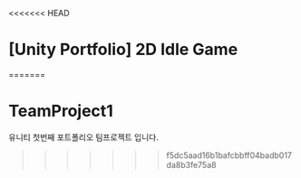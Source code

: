 <<<<<<< HEAD
# [Unity Portfolio] 2D Idle Game

=======
# TeamProject1
유니티 첫번째 포트폴리오 팀프로젝트 입니다.
>>>>>>> f5dc5aad16b1bafcbbff04badb017da8b3fe75a8
